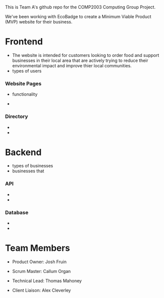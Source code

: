 This is Team A's github repo for the COMP2003 Computing Group Project.

We've been working with EcoBadge to create a Minimum Viable Product (MVP) website for their business.

# Frontend

- The website is intended for customers looking to order food and support businesses in their local area that are actively trying to reduce their environmental impact and improve thier local communities.
- types of users

### Website Pages

- functionality

-

### Directory

-

-

# Backend

- types of businesses
- businesses that 

### API

-

-

### Database

-

-

# Team Members

- Product Owner: Josh Fruin

- Scrum Master: Callum Organ

- Technical Lead: Thomas Mahoney

- Client Liaison: Alex Cleverley
